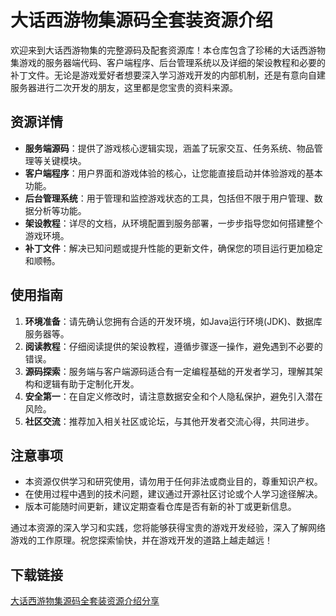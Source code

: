 # 大话西游物集源码全套装资源介绍

欢迎来到大话西游物集的完整源码及配套资源库！本仓库包含了珍稀的大话西游物集游戏的服务器端代码、客户端程序、后台管理系统以及详细的架设教程和必要的补丁文件。无论是游戏爱好者想要深入学习游戏开发的内部机制，还是有意向自建服务器进行二次开发的朋友，这里都是您宝贵的资料来源。

## 资源详情

- **服务端源码**：提供了游戏核心逻辑实现，涵盖了玩家交互、任务系统、物品管理等关键模块。
- **客户端程序**：用户界面和游戏体验的核心，让您能直接启动并体验游戏的基本功能。
- **后台管理系统**：用于管理和监控游戏状态的工具，包括但不限于用户管理、数据分析等功能。
- **架设教程**：详尽的文档，从环境配置到服务部署，一步步指导您如何搭建整个游戏环境。
- **补丁文件**：解决已知问题或提升性能的更新文件，确保您的项目运行更加稳定和顺畅。

## 使用指南

1. **环境准备**：请先确认您拥有合适的开发环境，如Java运行环境(JDK)、数据库服务器等。
2. **阅读教程**：仔细阅读提供的架设教程，遵循步骤逐一操作，避免遇到不必要的错误。
3. **源码探索**：服务端与客户端源码适合有一定编程基础的开发者学习，理解其架构和逻辑有助于定制化开发。
4. **安全第一**：在自定义修改时，请注意数据安全和个人隐私保护，避免引入潜在风险。
5. **社区交流**：推荐加入相关社区或论坛，与其他开发者交流心得，共同进步。

## 注意事项

- 本资源仅供学习和研究使用，请勿用于任何非法或商业目的，尊重知识产权。
- 在使用过程中遇到的技术问题，建议通过开源社区讨论或个人学习途径解决。
- 版本可能随时间更新，建议定期查看仓库是否有新的补丁或更新信息。

通过本资源的深入学习和实践，您将能够获得宝贵的游戏开发经验，深入了解网络游戏的工作原理。祝您探索愉快，并在游戏开发的道路上越走越远！

## 下载链接

[大话西游物集源码全套装资源介绍分享](https://pan.quark.cn/s/b4f8e859dbc2)